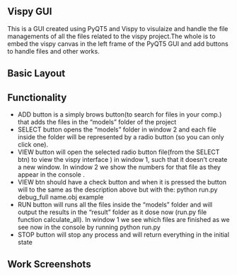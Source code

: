 ## Vispy GUI
This is a GUI created using PyQT5 and Vispy to visulaize and handle the file managements of all the files related to the vispy project.The whole is to embed the vispy canvas in the left frame of the PyQT5 GUI and add buttons to handle files and other works.
## Basic Layout



## Functionality 

* ADD button is a simply brows button(to search for files in your comp.) that adds the files in the
“models” folder of the project
* SELECT button opens the “models” folder in window 2 and each file inside the folder will be represented
by a radio button (so you can only click one).
* VIEW button will open the selected radio button file(from the SELECT btn) to view the vispy interface )
in window 1, such that it doesn’t create a new window. In window 2 we show the numbers for that file
as they appear in the console .
* VIEW btn should have a check button and when it is pressed the button will to the same as the
description above but with the: python run.py debug_full name.obj example
* RUN button will runs all the files inside the “models” folder and will output the results in the “result”
folder as it dose now (run.py file function calculate_all). In window 1 we see which files are finished as
we see now in the console by running python run.py
* STOP button will stop any process and will return everything in the initial state


## Work Screenshots 
